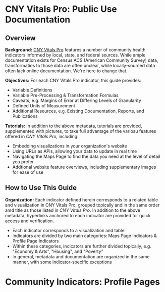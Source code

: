 # CNY Vitals Pro: Public Use Documentation

## Overview

**Background:** [CNY Vitals Pro](https://pro.cnyvitals.org/) features a number of community health indicators informed by local, state, and federal sources. While ample documentation exists for Census ACS (American Community Survey) data, transformatios to those data are often unclear, while locally-sourced data often lack online documentation. We're here to change that.

**Objectives:** For each CNY Vitals Pro indicator, this guide provides:

* Variable Definitions
* Variable Pre-Processing & Transformation Formulas
* Caveats, e.g. Margins of Error at Differing Levels of Granularity
* Defined Units of Measurement
* Additional Resources, e.g. Existing Documentation, Reports, and Publications

**Tutorials:** In addition to the above metadata, tutorials are provided, supplemented with pictures, to take full advantage of the variosu features offered in *CNY Vitals Pro*, including:

* Embedding visualizations in your organization's website
* Using URLs as APIs, allowing your data to update in real time
* Navigating the Maps Page to find the data you need at the level of detail you prefer
* Addtional website feature overviews, including supplementary images for ease of use

## How to Use This Guide

**Organization:** Each indicator defined herein corresponds to a related table and visualization in CNY Vitals Pro, grouped topically and in the same order amd title as those listed in *CNY Vitals Pro*. In addition to the above metadata, hyperlinks anchored to each indicator are provided for quick access and verification.

* Each indicator corresponds to a visualization and table
* Indicators are divided by two main categories: Maps Page Indicators & Profile Page Indicators
* Within these categories, indicators are further divided topically, e.g. "Economy & Arts", "Housing", and "Poverty"
* In general, metadata and documentation are organized in the same manner, with some indicator-specific exceptions

# Community Indicators: Profile Pages
